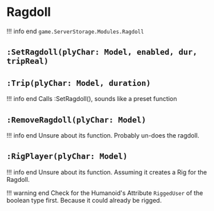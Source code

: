 # Ragdoll
!!! info end
    ``game.ServerStorage.Modules.Ragdoll``


## `:SetRagdoll(plyChar: Model, enabled, dur, tripReal)`

## `:Trip(plyChar: Model, duration)`
!!! info end
    Calls :SetRagdoll(), sounds like a preset function


## `:RemoveRagdoll(plyChar: Model)`
!!! info end
    Unsure about its function. Probably un-does the ragdoll.


## `:RigPlayer(plyChar: Model)`
!!! info end
    Unsure about its function. Assuming it creates a Rig for the Ragdoll.

!!! warning end
    Check for the Humanoid's Attribute ``RiggedUser`` of the boolean type first. Because it could already be rigged.
